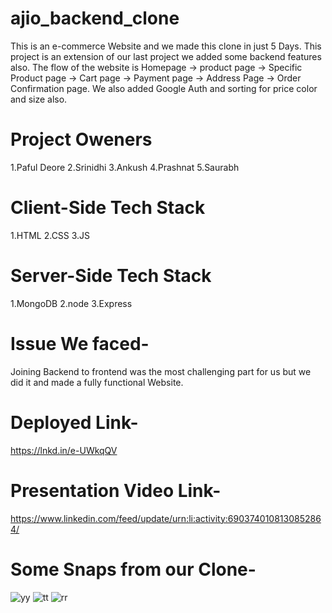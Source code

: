 # ajio_backend_clone
This is an e-commerce Website and we made this clone in just 5 Days. This project is an extension of our last project we added some backend features also. The flow of the website is Homepage -> product page -> Specific Product page -> Cart page -> Payment page -> Address Page -> Order Confirmation page. We also added Google Auth and sorting for price color and size also.

# Project Oweners 
1.Paful Deore
2.Srinidhi 
3.Ankush
4.Prashnat
5.Saurabh

# Client-Side Tech Stack
1.HTML
2.CSS
3.JS

# Server-Side Tech Stack
1.MongoDB
2.node
3.Express

# Issue We faced-
Joining Backend to frontend was the most challenging part for us but we did it and made a fully functional Website.

# Deployed Link-
https://lnkd.in/e-UWkqQV

# Presentation Video Link-
https://www.linkedin.com/feed/update/urn:li:activity:6903740108130852864/

# Some Snaps from our Clone-
![yy](https://user-images.githubusercontent.com/91863686/158539843-c55357b0-ec01-448b-94a1-edda830d289e.JPG)
![tt](https://user-images.githubusercontent.com/91863686/158539890-0dfb4013-f939-4e95-84d2-017e89b7602f.JPG)
![rr](https://user-images.githubusercontent.com/91863686/158539917-cef7c117-5aa1-406c-bad0-bf5728cc0f9f.JPG)

# 
